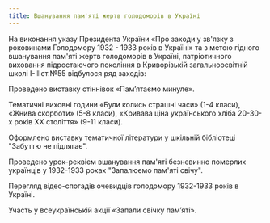 ```yaml
---
title: Вшанування пам'яті жертв голодоморів в Україні
---
```


На виконання указу Президента України «Про заходи у зв'язку з роковинами Голодомору 1932 - 1933 років в Україні» та з метою гідного вшанування пам'яті жертв голодоморів в Україні, патріотичного виховання підростаючого покоління в Криворізькій загальноосвітній школі І-ІІІст.№55 відбулося ряд заходів:

Проведено виставку стіннівок «Пам’ятаємо минуле».

Тематичні виховні години «Були колись страшні часи» (1-4 класи), «Жнива скорботи» (5-8 класи), «Кривава ціна українського хліба 20-30-х років ХХ століття» (9-11 класи).

Оформлено виставку тематичної літератури у шкільній бібліотеці "Забуттю не підлягає".

Проведено урок-реквієм вшанування пам'яті безневинно померлих українців у 1932-1933 роках "Запалюємо пам'яті свічу".

Перегляд відео-спогадів очевидців голодомору 1932-1933 років в Україні.

Участь у всеукраїнській акції «Запали свічку пам’яті».

<slideshow />
